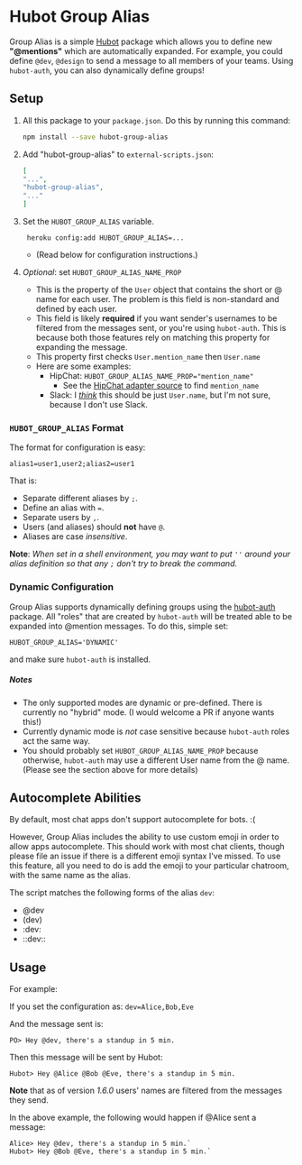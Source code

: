 # Hubot Group Alias

Group Alias is a simple [Hubot][hubot] package which allows you to define new **"@mentions"** which are automatically expanded. For example, you could define `@dev`, `@design` to send a message to all members of your teams. Using `hubot-auth`, you can also dynamically define groups!

## Setup
1. All this package to your `package.json`. Do this by running this command:

	```sh
	npm install --save hubot-group-alias
	```
2. Add "hubot-group-alias" to `external-scripts.json`:

	```json
	[
	"...",
	"hubot-group-alias",
	"..."
	]
	```
3. Set the `HUBOT_GROUP_ALIAS` variable.

		heroku config:add HUBOT_GROUP_ALIAS=...
	
	* (Read below for configuration instructions.)
4. _Optional_: set `HUBOT_GROUP_ALIAS_NAME_PROP`
	* This is the property of the `User` object that contains the short or @ name for each user. The problem is this field is non-standard and defined by each user.
	* This field is likely __required__ if you want sender's usernames to be filtered from the messages sent, or you're using `hubot-auth`. This is because both those features rely on matching this property for expanding the message.
	* This property first checks `User.mention_name` then `User.name`
	* Here are some examples:
		* HipChat: `HUBOT_GROUP_ALIAS_NAME_PROP="mention_name"`
			* See the [HipChat adapter source][hc-source] to find `mention_name`
		* Slack: I [_think_][slack-source] this should be just `User.name`, but I'm not sure, because I don't use Slack.

[hc-source]: https://github.com/hipchat/hubot-hipchat/blob/c2846981dd533860352187c7369e4feb792a9062/src/connector.coffee#L411
[slack-source]: https://github.com/slackhq/hubot-slack/blob/master/src/slack.coffee#L180

###   `HUBOT_GROUP_ALIAS` Format
The format for configuration is easy:

    alias1=user1,user2;alias2=user1

That is:

* Separate different aliases by `;`.
* Define an alias with `=`.
* Separate users by `,`.
* Users (and aliases) should __not__ have `@`.
* Aliases are case *insensitive*.

**Note**: *When set in a shell environment, you may want to put `''` around your alias definition so that any `;` don't try to break the command.*

### Dynamic Configuration
Group Alias supports dynamically defining groups using the [hubot-auth][auth] package. All "roles" that are created by `hubot-auth` will be treated able to be expanded into @mention messages. To do this, simple set:

	HUBOT_GROUP_ALIAS='DYNAMIC'

and make sure `hubot-auth` is installed.

##### Notes
* The only supported modes are dynamic or pre-defined. There is currently no "hybrid" mode. (I would welcome a PR if anyone wants this!)
* Currently dynamic mode is _not_ case sensitive because `hubot-auth` roles act the same way.
* You should probably set `HUBOT_GROUP_ALIAS_NAME_PROP` because otherwise, `hubot-auth` may use a different User name from the @ name. (Please see the section above for more details)

[auth]: https://github.com/hubot-scripts/hubot-auth

## Autocomplete Abilities
By default, most chat apps don't support autocomplete for bots. :(

However, Group Alias includes the ability to use custom emoji in order to allow apps autocomplete. This should work with most chat clients, though please file an issue if there is a different emoji syntax I've missed. To use this feature, all you need to do is add the emoji to your particular chatroom, with the same name as the alias.

The script matches the following forms of the alias `dev`:

* @dev
* (dev)
* :dev:
* ::dev::

## Usage
For example:

If you set the configuration as:  `dev=Alice,Bob,Eve`

And the message sent is:

`PO> Hey @dev, there's a standup in 5 min.`

Then this message will be sent by Hubot:

`Hubot> Hey @Alice @Bob @Eve, there's a standup in 5 min.`

**Note** that as of version _1.6.0_ users' names are filtered from the messages they send.

In the above example, the following would happen if @Alice sent a message:
```
Alice> Hey @dev, there's a standup in 5 min.`
Hubot> Hey @Bob @Eve, there's a standup in 5 min.`
```

[hubot]: https://github.com/github/hubot/
